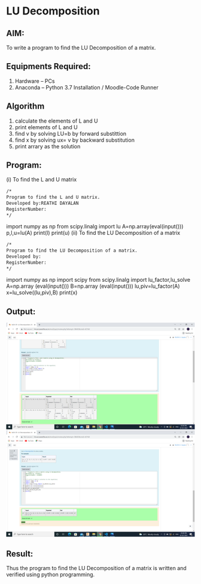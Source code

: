 # LU Decomposition 

## AIM:
To write a program to find the LU Decomposition of a matrix.

## Equipments Required:
1. Hardware – PCs
2. Anaconda – Python 3.7 Installation / Moodle-Code Runner

## Algorithm
1. calculate the elements of L and U
2. print elements of L and U
3. find v by solving LU=b by forward substittion
4. find x by solving ux= v by backward substitution
5. print arrary as the solution

## Program:
(i) To find the L and U matrix
```
/*
Program to find the L and U matrix.
Developed by:REATHI DAYALAN 
RegisterNumber: 
*/
```
import numpy as np
from scipy.linalg import lu
A=np.array(eval(input()))
p,l,u=lu(A)
print(l)
print(u)
(ii) To find the LU Decomposition of a matrix
```
/*
Program to find the LU Decomposition of a matrix.
Developed by: 
RegisterNumber: 
*/
```
import numpy as np
import scipy
from scipy.linalg import lu_factor,lu_solve
A=np.array (eval(input()))
B=np.array (eval(input()))
lu,piv=lu_factor(A)
x=lu_solve((lu,piv),B)
print(x)

## Output:
![output](.//pic.png)
![output](.//pic1.png)

## Result:
Thus the program to find the LU Decomposition of a matrix is written and verified using python programming.

